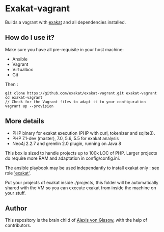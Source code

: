 Exakat-vagrant
==============

Builds a vagrant with [exakat](http://www.exakat.io/) and all dependencies installed.

How do I use it?
----------------

Make sure you have all pre-requisite in your host machine:

* Ansible
* Vagrant
* Virtualbox
* Git


Then :

    git clone https://github.com/exakat/exakat-vagrant.git exakat-vagrant
    cd exakat-vagrant
    // Check for the Vagrant files to adapt it to your configuration
    vagrant up --provision

More details
------------

* PHP binary for exakat execution (PHP with curl, tokenizer and sqlite3).
* PHP 7.1-dev (master), 7.0, 5.6, 5.5 for exakat analysis
* Neo4j 2.2.7 and gremlin 2.0 plugin, running on Java 8

This box is sized to handle projects up to 100k LOC of PHP. Larger projects do require more RAM and adaptation in config/config.ini.

The ansible playbook may be used independantly to install exakat only : see role ['exakat'](https://github.com/exakat/exakat-vagrant/blob/master/.ansible/roles/exakat/tasks/main.yml).

Put your projects of exakat inside ./projects, this folder will be automatically shared with the VM so you can execute exakat from inside the machine on your stuff.

Author
------

This repository is the brain child of [Alexis von Glasow](https://github.com/vonglasow), with the help of contributors.
